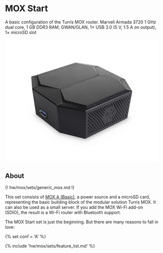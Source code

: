 # MOX Start

A basic configuration of the Turris MOX router. Marvell Armada 3720 1 GHz dual
core, 1 GB DDR3 RAM, GWAN/GLAN, 1× USB 3.0 (5 V, 1.5 A on output), 1× microSD
slot

![MOX Start](start.jpg)

## About

{! hw/mox/sets/generic_mox.md !}

This set consists of [MOX A (Basic)](../modules/a.md), a power source and a
microSD card, representing the basic building block of the modular solution
Turris MOX. It can also be used as a small server. If you add the MOX Wi-Fi
add-on (SDIO), the result is a Wi-Fi router with Bluetooth support.

The MOX Start set is just the beginning. But there are many reasons to fall in
love:

{% set conf = 'A' %}

{% include 'hw/mox/sets/feature_list.md' %}


